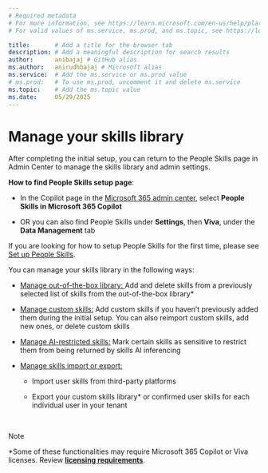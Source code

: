 ```yaml
---
# Required metadata
# For more information, see https://learn.microsoft.com/en-us/help/platform/learn-editor-add-metadata
# For valid values of ms.service, ms.prod, and ms.topic, see https://learn.microsoft.com/en-us/help/platform/metadata-taxonomies

title:       # Add a title for the browser tab
description: # Add a meaningful description for search results
author:      anibajaj # GitHub alias
ms.author:   anirudhbajaj # Microsoft alias
ms.service:  # Add the ms.service or ms.prod value
# ms.prod:   # To use ms.prod, uncomment it and delete ms.service
ms.topic:    # Add the ms.topic value
ms.date:     05/29/2025
---
```


# Manage your skills library

After completing the initial setup, you can return to the People Skills page in Admin Center to manage the skills library and admin settings.

**How to find People Skills setup page**: 

- In the Copilot page in the [Microsoft 365 admin center](https://admin.microsoft.com/adminportal/home#/featureexplorer), select **People Skills in Microsoft 365 Copilot** 

- OR you can also find People Skills under __Settings__, then __Viva__, under the **Data Management** tab

If you are looking for how to setup People Skills for the first time, please see [Set up People Skills](https://). 

You can manage your skills library in the following ways:

- [Manage out-of-the-box library: ](https://)Add and delete skills from a previously selected list of skills from the out-of-the-box library*

- [Manage custom skills:](https://) Add custom skills if you haven’t previously added them during the initial setup. You can also reimport custom skills, add new ones, or delete custom skills

- [Manage AI-restricted skills:](https://) Mark certain skills as sensitive to restrict them from being returned by skills AI inferencing

- [Manage skills import or export:](https://)

  - Import user skills from third-party platforms
  
  - Export your custom skills library* or confirmed user skills for each individual user in your tenant
  
 

> [!NOTE]
> *Some of these functionalities may require Microsoft 365 Copilot or Viva licenses. Review __[licensing requirements](#_Licensing)__.

